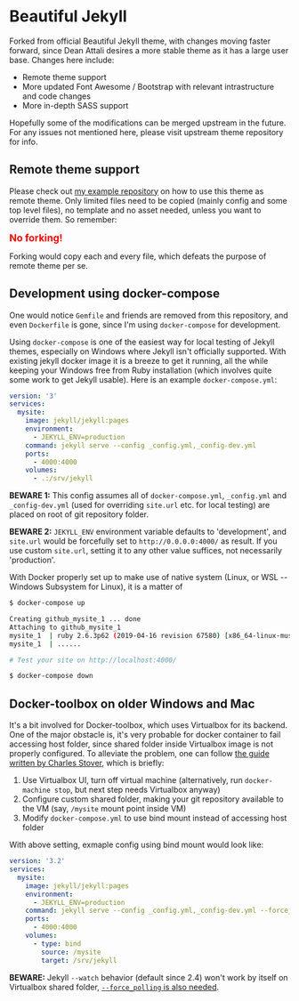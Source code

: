 # Beautiful Jekyll

Forked from official Beautiful Jekyll theme, with changes moving faster
forward, since Dean Attali desires a more stable theme as it has a large
user base. Changes here include:

- Remote theme support
- More updated Font Awesome / Bootstrap with relevant intrastructure
  and code changes
- More in-depth SASS support

Hopefully some of the modifications can be merged upstream in the future.
For any issues not mentioned here, please visit upstream theme
repository for info.

## Remote theme support
Please check out [my example repository][1] on how to use this theme as
remote theme. Only limited files need to be copied (mainly config and
some top level files), no template and no asset needed, unless you
want to override them. So remember:

<span style="font-size: 125%; color: red">**No forking!**</span>

Forking would copy each and every file, which defeats the purpose of
remote theme per se.

[1]: https://github.com/abelcheung/site-test/

## Development using docker-compose

One would notice `Gemfile` and friends are removed from this repository,
and even `Dockerfile` is gone, since I'm using `docker-compose` for
development.

Using `docker-compose` is one of the easiest way for local testing of Jekyll
themes, especially on Windows where Jekyll isn't officially supported. With
existing jekyll docker image it is a breeze to get it running, all the while
keeping your Windows free from Ruby installation (which involves quite some
work to get Jekyll usable). Here is an example `docker-compose.yml`:

```yml
version: '3'
services:
  mysite:
    image: jekyll/jekyll:pages
    environment:
      - JEKYLL_ENV=production
    command: jekyll serve --config _config.yml,_config-dev.yml
    ports:
      - 4000:4000
    volumes:
      - .:/srv/jekyll
```

**BEWARE 1:** This config assumes all of `docker-compose.yml`, `_config.yml` and
`_config-dev.yml` (used for overriding `site.url` etc. for local testing)
are placed on root of git repository folder.

**BEWARE 2:** `JEKYLL_ENV` environment variable defaults to 'development',
and `site.url` would be forcefully set to `http://0.0.0.0:4000/` as result.
If you use custom `site.url`, setting it to any other value suffices, not
necessarily 'production'.

With Docker properly set up to make use of native system (Linux, or WSL --
Windows Subsystem for Linux), it is a matter of

```sh
$ docker-compose up

Creating github_mysite_1 ... done
Attaching to github_mysite_1
mysite_1  | ruby 2.6.3p62 (2019-04-16 revision 67580) [x86_64-linux-musl]
mysite_1  | ......

# Test your site on http://localhost:4000/

$ docker-compose down
```

## Docker-toolbox on older Windows and Mac

It's a bit involved for Docker-toolbox, which uses Virtualbox for its backend.
One of the major obstacle is, it's very probable for docker container to fail
accessing host folder, since shared folder inside Virtualbox image is not
properly configured. To alleviate the problem, one can follow
[the guide written by Charles Stover][2], which is briefly:

1. Use Virtualbox UI, turn off virtual machine (alternatively, run
   `docker-machine stop`, but next step needs Virtualbox anyway)
2. Configure custom shared folder, making your git repository available to
   the VM (say, `/mysite` mount point inside VM)
3. Modify `docker-compose.yml` to use bind mount instead of accessing host folder

With above setting, exmaple config using bind mount would look like:

```yml
version: '3.2'
services:
  mysite:
    image: jekyll/jekyll:pages
    environment:
      - JEKYLL_ENV=production
    command: jekyll serve --config _config.yml,_config-dev.yml --force_polling
    ports:
      - 4000:4000
    volumes:
      - type: bind
        source: /mysite
        target: /srv/jekyll
```

**BEWARE:** Jekyll `--watch` behavior (default since 2.4) won't work by
itself on Virtualbox shared folder, [`--force_polling` is also needed][3].

[2]: https://medium.com/@Charles_Stover/fixing-volumes-in-docker-toolbox-4ad5ace0e572
[3]: https://stackoverflow.com/a/23084706
